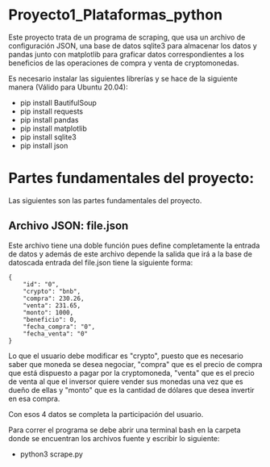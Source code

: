 # Proyecto1_Plataformas_python
Este proyecto trata de un programa de scraping, que usa un archivo de configuración JSON, una base de datos sqlite3 para almacenar los datos y pandas junto con matplotlib para graficar datos correspondientes a los beneficios de las operaciones de compra y venta de cryptomonedas.

Es necesario instalar las siguientes librerías y se hace de la siguiente manera (Válido para Ubuntu 20.04):

* pip install BautifulSoup
* pip install requests
* pip install pandas
* pip install matplotlib
* pip install sqlite3
* pip install json


# Partes fundamentales del proyecto:
Las siguientes son las partes fundamentales del proyecto.

## Archivo JSON: file.json
Este archivo tiene una doble función pues define completamente la entrada de datos y además de este archivo depende la salida que irá a la base de datoscada entrada del file.json tiene la siguiente forma:

    {
        "id": "0",
        "crypto": "bnb",
        "compra": 230.26,
        "venta": 231.65,
        "monto": 1000,
        "beneficio": 0,
        "fecha_compra": "0",
        "fecha_venta": "0"
    }

Lo que el usuario debe modificar es "crypto", puesto que es necesario saber que moneda se desea negociar, "compra" que es el precio de compra que está dispuesto a pagar por la cryptomoneda, "venta" que es el precio de venta al que el inversor quiere vender sus monedas una vez que es dueño de ellas y "monto" que es la cantidad de dólares que desea invertir en esa compra.

Con esos 4 datos se completa la participación del usuario.



Para correr el programa se debe abrir una terminal bash en la carpeta donde se encuentran los archivos fuente y escribir lo siguiente:



* python3 scrape.py